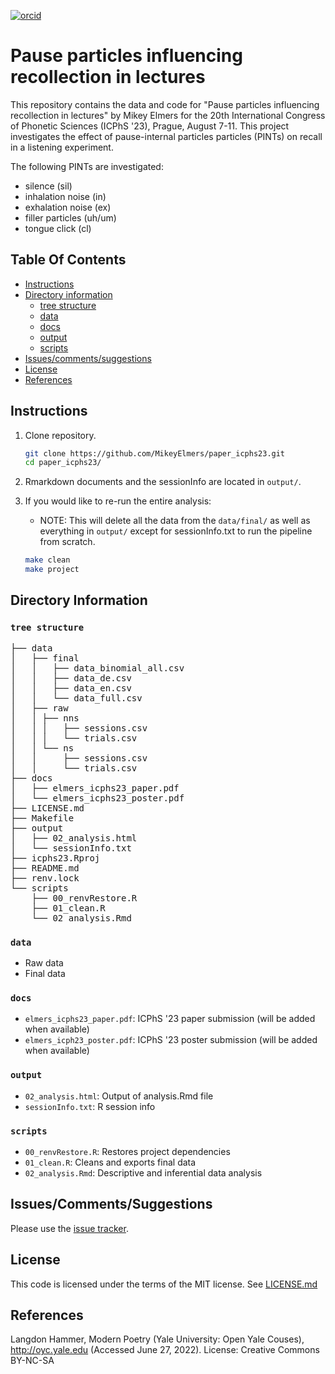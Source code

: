 [![orcid](https://img.shields.io/badge/ORCID-0000--0002--3929--788X-green?style=plastic&logo=orcid&url=https://orcid.org/0000-0002-3929-788X)](https://orcid.org/0000-0002-3929-788X)

# Pause particles influencing recollection in lectures
This repository contains the data and code for "Pause particles influencing recollection in lectures" by Mikey Elmers for the 20th International Congress of Phonetic Sciences (ICPhS '23), Prague, August 7-11. This project investigates the effect of pause-internal particles particles (PINTs) on recall in a listening experiment.

The following PINTs are investigated: 

* silence (sil)
* inhalation noise (in)
* exhalation noise (ex)
* filler particles (uh/um)
* tongue click (cl)

## Table Of Contents

- [Instructions](#instructions)
- [Directory information](#directory-information)
    * [tree structure](#tree-structure)
    * [data](#data)
    * [docs](#docs)
    * [output](#output)
    * [scripts](#scripts)
- [Issues/comments/suggestions](#issuescommentssuggestions)
- [License](#license)
- [References](#references)

## Instructions
1. Clone repository.
   ```bash
   git clone https://github.com/MikeyElmers/paper_icphs23.git
   cd paper_icphs23/
   ```
2. Rmarkdown documents and the sessionInfo are located in `output/`.

3. If you would like to re-run the entire analysis: 
    + NOTE: This will delete all the data from the `data/final/` as well as everything in `output/` except for sessionInfo.txt to run the pipeline from scratch. 
   ```bash
   make clean
   make project
   ```

## Directory Information
### `tree structure`
<pre>
├── data
│   ├── final
│   │   ├── data_binomial_all.csv
│   │   ├── data_de.csv
│   │   ├── data_en.csv
│   │   └── data_full.csv
│   ├── raw
│   │ ├── nns
│   │ │   ├── sessions.csv
│   │ │   └── trials.csv
│   │ └── ns
│   │     ├── sessions.csv
│   │     └── trials.csv
├── docs
│   ├── elmers_icphs23_paper.pdf
│   └── elmers_icphs23_poster.pdf
├── LICENSE.md
├── Makefile
├── output
│   ├── 02_analysis.html
│   └── sessionInfo.txt
├── icphs23.Rproj
├── README.md
├── renv.lock
└── scripts
    ├── 00_renvRestore.R
    ├── 01_clean.R
    └── 02_analysis.Rmd
</pre>

### `data`
- Raw data
- Final data

### `docs`
- `elmers_icphs23_paper.pdf`: ICPhS '23 paper submission (will be added when available)
- `elmers_icph23_poster.pdf`: ICPhS '23 poster submission (will be added when available)

### `output`
- `02_analysis.html`: Output of analysis.Rmd file
- `sessionInfo.txt`: R session info

### `scripts`
- `00_renvRestore.R`: Restores project dependencies
- `01_clean.R`: Cleans and exports final data
- `02_analysis.Rmd`: Descriptive and inferential data analysis

## Issues/Comments/Suggestions
Please use the [issue tracker](https://github.com/MikeyElmers/paper_icphs23/issues).

## License
This code is licensed under the terms of the MIT license. See [LICENSE.md](https://github.com/MikeyElmers/paper_icphs23/blob/main/LICENSE.md)

## References
Langdon Hammer, Modern Poetry (Yale University: Open Yale Couses), http://oyc.yale.edu (Accessed June 27, 2022). License: Creative Commons BY-NC-SA
